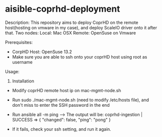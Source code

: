 # aisible-coprhd-deployment

Description: 
  This repository aims to deploy CoprHD on the remote host(hosting on vmware in my case), and deploy ScaleIO driver onto it after that.
  Two nodes:
    Local: Mac OSX
    Remote: OpenSuse on Vmware

Prerequisites:
 - CorpHD Host: OpenSuse 13.2
 - Make sure you are able to ssh onto your coprHD host using root as username
 
Usage:

1. Installation
 - Modify coprHD remote host ip on mac-mgmt-node.sh
 - Run sudo ./mac-mgmt-node.sh (need to modify /etc/hosts file), and don't miss to enter the SSH password in the end
 - Run ansible all -m ping
   --> The output will be:
	coprhd-ingestion | SUCCESS => {
    	"changed": false,
    	"ping": "pong"
	}

 - If it fails, check your ssh setting, and run it again.
 
